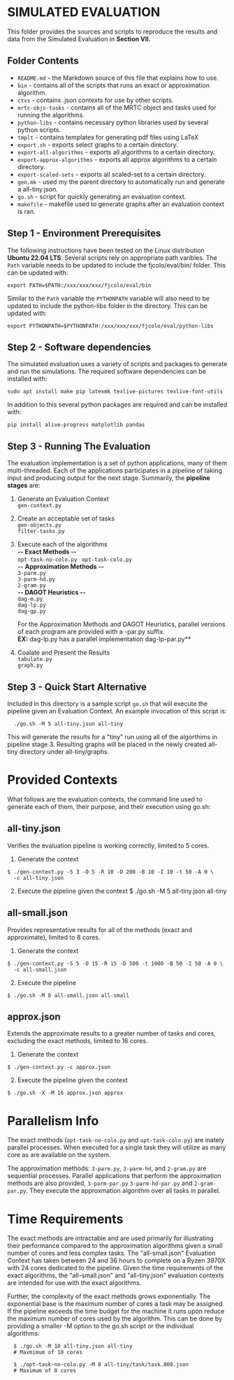 # SIMULATED EVALUATION
This folder provides the sources and scripts to reproduce the results and data from the Simulated Evaluation in **Section VII.**


## Folder Contents
- `README.md` - the Markdown source of this file that explains how to use. 
- `bin` - contains all of the scripts that runs an exact or approximation algorithm. 
- `ctxs` - contains .json contexts for use by other scripts.  
- `mrtc-objs-tasks` - contains all of the MRTC object and tasks used for running the algorithms. 
- `python-libs` - contains necessary python libraries used by several python scripts.  
- `tmplt` - contains templates for generating pdf files using LaTeX 
- `export.sh` - exports select graphs to a certain directory.
- `export-all-algorithms` - exports all algorithms to a certain directory.
- `export-approx-algorithms` - exports all approx algorithms to a certain directory.
- `export-scaled-sets` - exports all scaled-set to a certain directory.
- `gen.mk` - used my the parent directory to automatically run and generate a all-tiny.json.
- `go.sh` - script for quickly generating an evaluation context.
- `makefile` - makefile used to generate graphs after an evaluation context is ran.

## Step 1 - Environment Prerequisites 
The following instructions have been tested on the Linux distribution **Ubuntu 22.04 LTS**. Several scripts rely on appropriate path varibles. The ``Path``
variable needs to be updated to include the fjcolo/eval/bin/ folder. This can be updated with:
```
export PATH=$PATH:/xxx/xxx/xxx/fjcolo/eval/bin
```
Similar to the ``Path`` variable the ``PYTHONPATH`` variable will also need to be updated to include the python-libs folder in the directory. This can be updated with: 
```
export PYTHONPATH=$PYTHONPATH:/xxx/xxx/xxx/fjcolo/eval/python-libs
```

## Step 2 - Software dependencies

The simulated evaluation uses a variety of scripts and packages to generate and run the simulations. The required software dependencies can be installed with:
```
sudo apt install make pip latexmk texlive-pictures texlive-font-utils
```
In addition to this several python packages are required and can be installed with: 
```
pip install alive-progress matplotlib pandas
```

## Step 3 - Running The Evaluation

The evaluation implementation is a set of python applications, many of
them multi-threaded. Each of the applications participates in a
pipeline of taking input and producing output for the next
stage. Summarily, the **pipeline stages** are:

1. Generate an Evaluation Context  
   ```gen-context.py```

2. Create an acceptable set of tasks  
    ```gen-objects.py```  
    ```filter-tasks.py```
   
3. Execute each of the algorithms  
    **-- Exact Methods --**  
   ```opt-task-no-colo.py ``` 
   ```opt-task-colo.py```  
   **-- Approximation Methods --**  
   ```3-parm.py```  
   ```3-parm-hd.py```  
   ```2-gram.py```  
   **-- DAGOT Heuristics --**  
   ```dag-m.py```  
   ```dag-lp.py```  
   ```dag-gp.py```  

   For the Approximation Methods and DAGOT Heuristics, parallel
   versions of each program are provided with a -par.py suffix.  
   **EX:** dag-lp.py has a parallel implementation dag-lp-par.py**

4. Coalate and Present the Results  
   ```tabulate.py```  
   ```graph.py```


## Step 3 - Quick Start Alternative 
Included in this directory is a sample script ```go.sh```  that will execute the pipeline given an Evaluation Context. An example invocation of this script is:
```
  ./go.sh -M 5 all-tiny.json all-tiny
```
This will generate the results for a "tiny" run using all of the
algorthims in pipeline stage 3. Resulting graphs will be placed in the
newly created all-tiny directory under all-tiny/graphs.


# Provided Contexts

What follows are the evaluation contexts, the command line used to
generate each of them, their purpose, and their execution using go.sh:

## all-tiny.json
  Verifies the evaluation pipeline is working correctly, limited to
  5 cores.  
  
  1. Generate the context  
  ```
  $ ./gen-context.py -S 3 -O 5 -R 10 -D 200 -B 10 -I 10 -t 50 -A 0 \
    -c all-tiny.json
  ```
  2. Execute the pipeline given the context
  $ ./go.sh -M 5 all-tiny.json all-tiny
    
## all-small.json
  Provides representative results for all of the methods (exact and
  approximate), limited to 8 cores.

  1. Generate the context
  ```
  $ ./gen-context.py -S 5 -O 15 -R 15 -D 500 -t 1000 -B 50 -I 50 -A 0 \
    -c all-small.json
  ```
  2. Execute the pipeline
  ```
  $ ./go.sh -M 8 all-small.json all-small
  ```

## approx.json
  Extends the approximate results to a greater number of tasks and
  cores, excluding the exact methods, limited to 16 cores.

  1. Generate the context
   ```
   $ ./gen-context.py -c approx.json
   ```
  2. Execute the pipeline given the context
  ```
  $ ./go.sh -X -M 16 approx.json approx
  ```
#


# Parallelism Info
The exact methods (```opt-task-no-colo.py``` and ```opt-task-colo.py```) are
inately parallel processes. When executed for a single task they will
utilize as many core as are available on the system.

The approximation methods: ```3-parm.py```, ```3-parm-hd```, and ```2-gram.py``` are
sequential processes. Parallel applications that perform the
approximation methods are also provided, ```3-parm-par.py```
```3-parm-hd-par.py``` and ```2-gram-par.py```. They execute the approxmation
algorithm over all tasks in parallel.



# Time Requirements

The exact methods are intractable and are used primarily for
illustrating their performance compared to the approximation
algorithms given a small number of cores and less
complex tasks. The "all-small.json" Evaluation Context has taken between
24 and 36 hours to complete on a Ryzen 3970X with 24 cores dedicated
to the pipeline. Given the time requirements of the exact algorithms, 
the "all-small.json" and "all-tiny.json" evaluation contexts are
intended for use with the exact algorithms.

Further, the complexity of the exact methods grows exponentially. The
exponential base is the maximum number of cores a task may be
assigned. If the pipeline exceeds the time budget for the machine it
runs upon reduce the maximum number of cores used by the
algorithm. This can be done by providing a smaller -M option to the
go.sh script or the individual algorithms:
```
  $ ./go.sh -M 10 all-tiny.json all-tiny
  # Maxmimum of 10 cores
```
```
  $ ./opt-task-no-colo.py -M 8 all-tiny/task/task.008.json
  # Maximum of 8 cores
```
#

